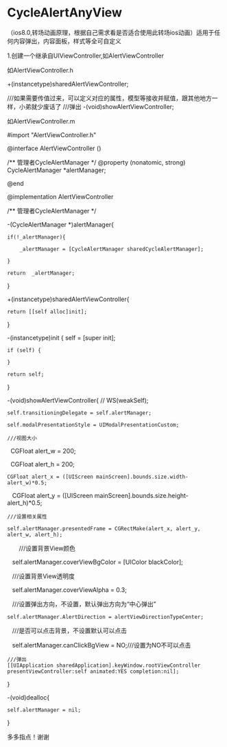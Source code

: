 # CycleAlertAnyView
（ios8.0,转场动画原理，根据自己需求看是否适合使用此转场ios动画）适用于任何内容弹出，内容面板，样式等全可自定义

1.创建一个继承自UIViewController,如AlertViewController

如AlertViewController.h

+(instancetype)sharedAlertViewController;

///如果需要传值过来，可以定义对应的属性，模型等接收并赋值，跟其他地方一样，小弟就少废话了
///弹出
-(void)showAlertViewController;

如AlertViewController.m

#import "AlertViewController.h"

@interface AlertViewController ()

/** 管理者CycleAlertManager */
@property (nonatomic, strong) CycleAlertManager  *alertManager;

@end

@implementation AlertViewController

/** 管理者CycleAlertManager */

-(CycleAlertManager *)alertManager{

    if(!_alertManager){
    
        _alertManager = [CycleAlertManager sharedCycleAlertManager];
        
    }
    
    return  _alertManager;

}

  +(instancetype)sharedAlertViewController{

    return [[self alloc]init];
    
}

-(instancetype)init
{
    self = [super init];
    
    if (self) {
 
    }

    return self;

}

-(void)showAlertViewController{
    // WS(weakSelf);
    
    self.transitioningDelegate = self.alertManager;
    
    self.modalPresentationStyle = UIModalPresentationCustom;
    
    ///视图大小
    
    CGFloat alert_w = 200;
    
    CGFloat alert_h = 200;
    
    CGFloat alert_x = ([UIScreen mainScreen].bounds.size.width-alert_w)*0.5;
    
    CGFloat alert_y = ([UIScreen mainScreen].bounds.size.height-alert_h)*0.5;

    ///设置相关属性

    self.alertManager.presentedFrame = CGRectMake(alert_x, alert_y, alert_w, alert_h);
    
    ///设置背景View颜色

    self.alertManager.coverViewBgColor = [UIColor blackColor];
    
    ///设置背景View透明度

    self.alertManager.coverViewAlpha = 0.3;
    
    ///设置弹出方向，不设置，默认弹出方向为“中心弹出”
    
    self.alertManager.AlertDirection = alertViewDirectionTypeCenter;
    
    ///是否可以点击背景，不设置默认可以点击
    
    self.alertManager.canClickBgView = NO;///设置为NO不可以点击
    
    ///弹出
    [[UIApplication sharedApplication].keyWindow.rootViewController presentViewController:self animated:YES completion:nil];
    
}

-(void)dealloc{

    self.alertManager = nil;
    
}

多多指点！谢谢
